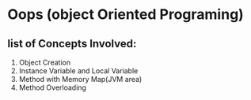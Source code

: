 # Oops (object Oriented Programing)

## list of Concepts Involved:

1. Object Creation
2. Instance Variable and Local Variable
3. Method with Memory Map(JVM area)
4. Method Overloading

